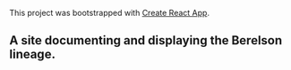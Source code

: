 This project was bootstrapped with [Create React App](https://github.com/facebook/create-react-app).

## A site documenting and displaying the Berelson lineage.
